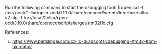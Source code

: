 Run the following command to start the debugging tool:
    $ openocd -f /usr/local/Cellar/open-ocd/0.10.0/share/openocd/scripts/interface/stlink-v2.cfg -f /usr/local/Cellar/open-ocd/0.10.0/share/openocd/scripts/target/stm32f1x.cfg

References:
1. https://www.bartslinger.com/cx-10-quadcopter/debugging-stm32-from-qtcreator/
